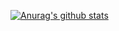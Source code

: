 [![Anurag's github stats](https://github-readme-stats.vercel.app/api?username=michaelt0520&count_private=true&show_icons=true&theme=radical)](https://github.com/anuraghazra/github-readme-stats)
